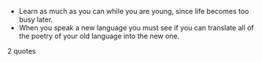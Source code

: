  - Learn as much as you can while you are young, since life becomes too busy later.
 - When you speak a new language you must see if you can translate all of the poetry of your old language into the new one.

2 quotes